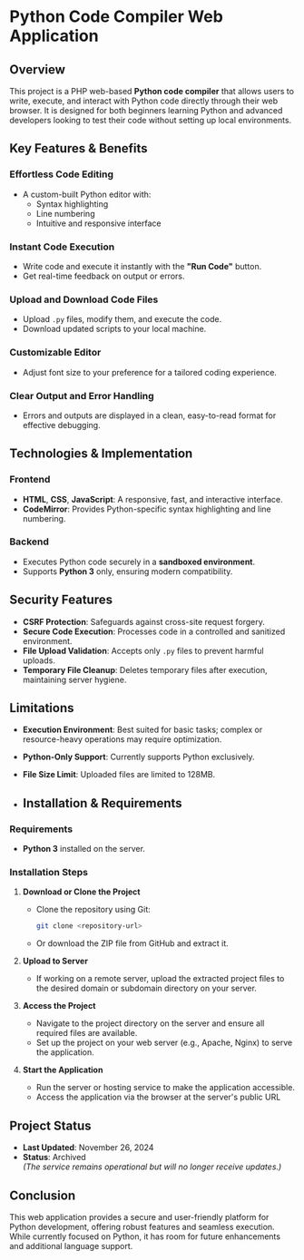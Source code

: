 # Python Code Compiler Web Application

## Overview
This project is a PHP web-based **Python code compiler** that allows users to write, execute, and interact with Python code directly through their web browser. It is designed for both beginners learning Python and advanced developers looking to test their code without setting up local environments.

## Key Features & Benefits

### Effortless Code Editing
- A custom-built Python editor with:
  - Syntax highlighting
  - Line numbering
  - Intuitive and responsive interface

### Instant Code Execution
- Write code and execute it instantly with the **"Run Code"** button.
- Get real-time feedback on output or errors.

### Upload and Download Code Files
- Upload `.py` files, modify them, and execute the code.
- Download updated scripts to your local machine.

### Customizable Editor
- Adjust font size to your preference for a tailored coding experience.

### Clear Output and Error Handling
- Errors and outputs are displayed in a clean, easy-to-read format for effective debugging.

## Technologies & Implementation

### Frontend
- **HTML**, **CSS**, **JavaScript**: A responsive, fast, and interactive interface.
- **CodeMirror**: Provides Python-specific syntax highlighting and line numbering.

### Backend
- Executes Python code securely in a **sandboxed environment**.
- Supports **Python 3** only, ensuring modern compatibility.

## Security Features

- **CSRF Protection**: Safeguards against cross-site request forgery.
- **Secure Code Execution**: Processes code in a controlled and sanitized environment.
- **File Upload Validation**: Accepts only `.py` files to prevent harmful uploads.
- **Temporary File Cleanup**: Deletes temporary files after execution, maintaining server hygiene.

## Limitations

- **Execution Environment**: Best suited for basic tasks; complex or resource-heavy operations may require optimization.
- **Python-Only Support**: Currently supports Python exclusively.
- **File Size Limit**: Uploaded files are limited to 128MB.

- ## Installation & Requirements

### Requirements
- **Python 3** installed on the server.

### Installation Steps
1. **Download or Clone the Project**
   - Clone the repository using Git:
     ```bash
     git clone <repository-url>
     ```
   - Or download the ZIP file from GitHub and extract it.

2. **Upload to Server**
   - If working on a remote server, upload the extracted project files to the desired domain or subdomain directory on your server.

3. **Access the Project**
   - Navigate to the project directory on the server and ensure all required files are available.
   - Set up the project on your web server (e.g., Apache, Nginx) to serve the application.

4. **Start the Application**
   - Run the server or hosting service to make the application accessible.
   - Access the application via the browser at the server's public URL


## Project Status
- **Last Updated**: November 26, 2024
- **Status**: Archived  
  *(The service remains operational but will no longer receive updates.)*

## Conclusion
This web application provides a secure and user-friendly platform for Python development, offering robust features and seamless execution. While currently focused on Python, it has room for future enhancements and additional language support.
